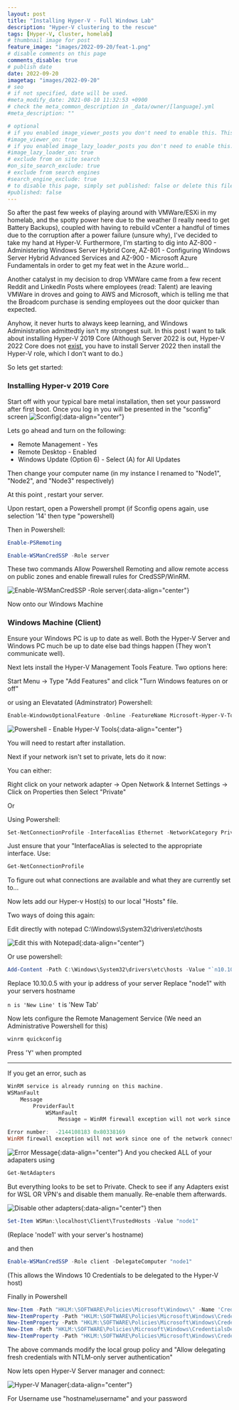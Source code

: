 ```yaml
---
layout: post
title: "Installing Hyper-V - Full Windows Lab"
description: "Hyper-V clustering to the rescue"
tags: [Hyper-V, Cluster, homelab]
# thumbnail image for post
feature_image: "images/2022-09-20/feat-1.png"
# disable comments on this page
comments_disable: true
# publish date
date: 2022-09-20
imagetag: "images/2022-09-20"
# seo
# if not specified, date will be used.
#meta_modify_date: 2021-08-10 11:32:53 +0900
# check the meta_common_description in _data/owner/[language].yml
#meta_description: ""

# optional
# if you enabled image_viewer_posts you don't need to enable this. This is only if image_viewer_posts = false
#image_viewer_on: true
# if you enabled image_lazy_loader_posts you don't need to enable this. This is only if image_lazy_loader_posts = false
#image_lazy_loader_on: true
# exclude from on site search
#on_site_search_exclude: true
# exclude from search engines
#search_engine_exclude: true
# to disable this page, simply set published: false or delete this file
#published: false
---
```


So after the past few weeks of playing around with VMWare/ESXi in my homelab, and the spotty power here due to the weather (I really need to get Battery Backups), coupled with having to rebuild vCenter a handful of times due to the corruption after a power failure (unsure why), I've decided to take my hand at Hyper-V. Furthermore, I'm starting to dig into AZ-800 - Administering Windows Server Hybrid Core, AZ-801 - Configuring Windows Server Hybrid Advanced Services and AZ-900 - Microsoft Azure Fundamentals in order to get my feat wet in the Azure world...<!--more-->

Another catalyst in my decision to drop VMWare came from a few recent Reddit and LinkedIn Posts where employees (read: Talent) are leaving VMWare in droves and going to AWS and Microsoft, which is telling me that the Broadcom purchase is sending employees out the door quicker than expected. 

Anyhow, it never hurts to always keep learning, and Windows Administration admittedtly isn't my strongest suit. In this post I want to talk about installing Hyper-V 2019 Core (Although Server 2022 is out, Hyper-V 2022 Core does not [exist](https://www.n-able.com/blog/no-hyper-v-server-2022-free-whats-that-about), you have to install Server 2022 then install the Hyper-V role, which I don't want to do.)

So lets get started:

### Installing Hyper-v 2019 Core
Start off with your typical bare metal installation, then set your password after first boot. Once you log in you will be presented in the "sconfig" screen
![Sconfig]({{page.imagetag}}/1.png){:data-align="center"}

Lets go ahead and turn on the following:
- Remote Management - Yes
- Remote Desktop - Enabled
- Windows Update (Option 6) - Select (A) for All Updates

Then change your computer name (in my instance I renamed to "Node1", "Node2", and "Node3" respectively)

At this point , restart your server.

Upon restart, open a Powershell prompt (if Sconfig opens again, use selection '14' then type "powershell)

Then in Powershell:

```powershell
Enable-PSRemoting

Enable-WSManCredSSP -Role server
```

These two commands Allow Powershell Remoting and allow remote access on public zones and enable firewall rules for CredSSP/WinRM.

![Enable-WSManCredSSP -Role server]({{page.imagetag}}/2.png){:data-align="center"}

Now onto our Windows Machine

### Windows Machine (Client)

Ensure your Windows PC is up to date as well. Both the Hyper-V Server and Windows PC much be up to date else bad things happen (They won't communicate well).

Next lets install the Hyper-V Management Tools Feature. Two options here:

Start Menu -> Type "Add Features" and click "Turn Windows features on or off"

or using an Elevatated (Adminstrator) Powershell:

```powershell
Enable-WindowsOptionalFeature -Online -FeatureName Microsoft-Hyper-V-Tools-All -All
```

![Powershell - Enable Hyper-V Tools]({{page.imagetag}}/3.png){:data-align="center"}

You will need to restart after installation.

Next if your network isn't set to private, lets do it now:

You can either:

Right click on your network adapter -> Open Network & Internet Settings -> Click on Properties then Select "Private"

Or

Using Powershell:

```powershell
Set-NetConnectionProfile -InterfaceAlias Ethernet -NetworkCategory Private
```

Just ensure that your "InterfaceAlias is selected to the appropriate interface. Use:

```powershell
Get-NetConnectionProfile
```

To figure out what connections are available and what they are currently set to...

Now lets add our Hyper-v Host(s) to our local "Hosts" file.

Two ways of doing this again:

Edit directly with notepad C:\Windows\System32\drivers\etc\hosts

![Edit this with Notepad]({{page.imagetag}}/4.png){:data-align="center"}

Or use powershell:

```powershell
Add-Content -Path C:\Windows\System32\drivers\etc\hosts -Value "`n10.10.0.5`tnode1"
```
Replace 10.10.0.5 with your ip address of your server
Replace "node1" with your servers hostname

`n is 'New Line'
`t is 'New Tab'

Now lets configure the Remote Management Service (We need an Administrative Powershell for this)

```powershell
winrm quickconfig
```
Press 'Y' when prompted


--- 
If you get an error, such as

```powershell
WinRM service is already running on this machine.
WSManFault
    Message
        ProviderFault
            WSManFault
                Message = WinRM firewall exception will not work since one of the network connection types on this machine is set to Public. Change the network connection type to either Domain or Private and try again.

Error number:  -2144108183 0x80338169
WinRM firewall exception will not work since one of the network connection types on this machine is set to Public. Change the network connection type to either Domain or Private and try again.
```
![Error Message]({{page.imagetag}}/5.png){:data-align="center"}
And you checked ALL of your adapaters using 

```powershell
Get-NetAdapters
```
But everything looks to be set to Private. Check to see if any Adapters exist for WSL OR VPN's and disable them manually. Re-enable them afterwards.

![Disable other adapters]({{page.imagetag}}/6.png){:data-align="center"}
then

```powershell
Set-Item WSMan:\localhost\Client\TrustedHosts -Value "node1"
```
(Replace 'node1' with your server's hostname)

and then

```powershell
Enable-WSManCredSSP -Role client -DelegateComputer "node1"
```
(This allows the Windows 10 Credentials to be delegated to the Hyper-V host)

Finally in Powershell

```powershell
New-Item -Path "HKLM:\SOFTWARE\Policies\Microsoft\Windows\" -Name 'CredentialsDelegation'
New-ItemProperty -Path "HKLM:\SOFTWARE\Policies\Microsoft\Windows\CredentialsDelegation\" -Name 'AllowFreshCredentialsWhenNTLMOnly' -PropertyType DWord -Value "00000001"
New-ItemProperty -Path "HKLM:\SOFTWARE\Policies\Microsoft\Windows\CredentialsDelegation\" -Name 'ConcatenateDefaults_AllowFreshNTLMOnly' -PropertyType DWord -Value "00000001"
New-Item -Path "HKLM:\SOFTWARE\Policies\Microsoft\Windows\CredentialsDelegation\" -Name 'AllowFreshCredentialsWhenNTLMOnly'
New-ItemProperty -Path "HKLM:\SOFTWARE\Policies\Microsoft\Windows\CredentialsDelegation\AllowFreshCredentialsWhenNTLMOnly\" -Name '1' -Value "wsman/node1"
```

The above commands modify the local group policy and "Allow delegating fresh credentials with NTLM-only server authentication"

Now lets open Hyper-V Server manager and connect:

![Hyper-V Manager]({{page.imagetag}}/7.png){:data-align="center"}

For Username use "hostname\username" and your password




